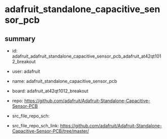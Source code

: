# adafruit_standalone_capacitive_sensor_pcb
 
## summary 
* id: adafruit_adafruit_standalone_capacitive_sensor_pcb_adafruit_at42qt1012_breakout
* user: adafruit
* name: adafruit_standalone_capacitive_sensor_pcb
* board: adafruit_at42qt1012_breakout
* repo: https://github.com/adafruit/Adafruit-Standalone-Capacitive-Sensor-PCB



* src_file_repo_sch: 
* src_file_repo_sch_link: https://github.com/adafruit/Adafruit-Standalone-Capacitive-Sensor-PCB/tree/master/






